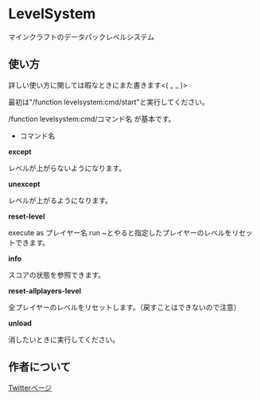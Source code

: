 # LevelSystem
マインクラフトのデータパックレベルシステム

## 使い方
詳しい使い方に関しては暇なときにまた書きます<( _ _ )>

最初は"/function levelsystem:cmd/start"と実行してください。

/function levelsystem:cmd/コマンド名 が基本です。
* コマンド名

**except**

  レベルが上がらないようになります。
  
**unexcept**

  レベルが上がるようになります。
  
**reset-level**

  execute as プレイヤー名 run ~とやると指定したプレイヤーのレベルをリセットできます。
  
**info**

  スコアの状態を参照できます。
  
**reset-allplayers-level**

  全プレイヤーのレベルをリセットします。（戻すことはできないので注意）
  
**unload**

  消したいときに実行してください。

## 作者について
[Twitterページ](https://twitter.com/wolf0023_)

